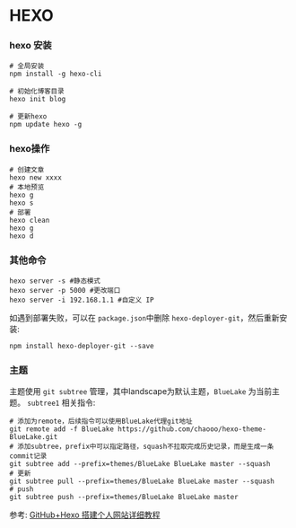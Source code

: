 # HEXO

### hexo 安装
```
# 全局安装
npm install -g hexo-cli

# 初始化博客目录
hexo init blog

# 更新hexo
npm update hexo -g
```

### hexo操作
```
# 创建文章
hexo new xxxx
# 本地预览
hexo g
hexo s
# 部署
hexo clean
hexo g
hexo d
```

### 其他命令
```
hexo server -s #静态模式
hexo server -p 5000 #更改端口
hexo server -i 192.168.1.1 #自定义 IP
```

如遇到部署失败，可以在 `package.json`中删除 `hexo-deployer-git`，然后重新安装:
```
npm install hexo-deployer-git --save
```


### 主题
主题使用 `git subtree` 管理，其中landscape为默认主题，`BlueLake` 为当前主题。
`subtree1` 相关指令:
```
# 添加为remote，后续指令可以使用BlueLake代理git地址
git remote add -f BlueLake https://github.com/chaooo/hexo-theme-BlueLake.git
# 添加subtree，prefix中可以指定路径，squash不拉取完成历史记录，而是生成一条commit记录
git subtree add --prefix=themes/BlueLake BlueLake master --squash
# 更新
git subtree pull --prefix=themes/BlueLake BlueLake master --squash
# push
git subtree push --prefix=themes/BlueLake BlueLake master
```

参考:
[GitHub+Hexo 搭建个人网站详细教程](https://zhuanlan.zhihu.com/p/26625249)
